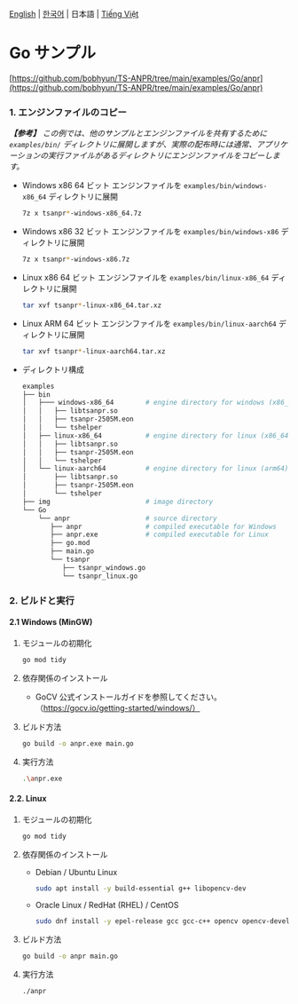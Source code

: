 [English](../../) | [한국어](../ko-KR/) | 日本語 | [Tiếng Việt](../vi-VN/)

# Go サンプル

[https://github.com/bobhyun/TS-ANPR/tree/main/examples/Go/anpr](https://github.com/bobhyun/TS-ANPR/tree/main/examples/Go/anpr)

### 1. エンジンファイルのコピー

_**【参考】** この例では、他のサンプルとエンジンファイルを共有するために `examples/bin/` ディレクトリに展開しますが、実際の配布時には通常、アプリケーションの実行ファイルがあるディレクトリにエンジンファイルをコピーします。_

- Windows x86 64 ビット
  エンジンファイルを `examples/bin/windows-x86_64` ディレクトリに展開
  ```sh
  7z x tsanpr*-windows-x86_64.7z
  ```
- Windows x86 32 ビット
  エンジンファイルを `examples/bin/windows-x86` ディレクトリに展開
  ```sh
  7z x tsanpr*-windows-x86.7z
  ```
- Linux x86 64 ビット
  エンジンファイルを `examples/bin/linux-x86_64` ディレクトリに展開
  ```sh
  tar xvf tsanpr*-linux-x86_64.tar.xz
  ```
- Linux ARM 64 ビット
  エンジンファイルを `examples/bin/linux-aarch64` ディレクトリに展開
  ```sh
  tar xvf tsanpr*-linux-aarch64.tar.xz
  ```
- ディレクトリ構成
  ```sh
  examples
  ├── bin
  │   ├─── windows-x86_64        # engine directory for windows (x86_64)
  │   │   ├── libtsanpr.so
  │   │   ├── tsanpr-2505M.eon
  │   │   └── tshelper
  │   ├── linux-x86_64           # engine directory for linux (x86_64)
  │   │   ├── libtsanpr.so
  │   │   ├── tsanpr-2505M.eon
  │   │   └── tshelper
  │   └── linux-aarch64          # engine directory for linux (arm64)
  │       ├── libtsanpr.so
  │       ├── tsanpr-2505M.eon
  │       └── tshelper
  ├── img                        # image directory
  └── Go
      └── anpr                   # source directory
         ├── anpr                # compiled executable for Windows
         ├── anpr.exe            # compiled executable for Linux
         ├── go.mod
         ├── main.go
         └── tsanpr
            ├── tsanpr_windows.go
            └── tsanpr_linux.go
  ```

### 2. ビルドと実行

#### 2.1 Windows (MinGW)

1. モジュールの初期化

   ```sh
   go mod tidy
   ```

2. 依存関係のインストール

   - GoCV 公式インストールガイドを参照してください。（https://gocv.io/getting-started/windows/）

3. ビルド方法

   ```sh
   go build -o anpr.exe main.go
   ```

4. 実行方法

   ```sh
   .\anpr.exe
   ```

#### 2.2. Linux

1. モジュールの初期化

   ```sh
   go mod tidy
   ```

2. 依存関係のインストール
   - Debian / Ubuntu Linux
     ```sh
     sudo apt install -y build-essential g++ libopencv-dev
     ```
   - Oracle Linux / RedHat (RHEL) / CentOS
     ```sh
     sudo dnf install -y epel-release gcc gcc-c++ opencv opencv-devel
     ```
3. ビルド方法

   ```sh
   go build -o anpr main.go
   ```

4. 実行方法

   ```sh
   ./anpr
   ```
